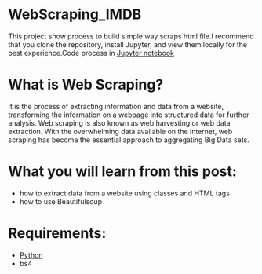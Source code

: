 # WebScraping_IMDB
This project show process to build simple way scraps html file.I recommend that you clone the repository, install Jupyter, and view them locally for the best experience.Code process in [Jupyter notebook](https://jupyter.org/install.html) 

# What is Web Scraping?
It is the process of extracting information and data from a website, transforming the information on a webpage into structured data for further analysis. Web scraping is also known as web harvesting or web data extraction. With the overwhelming data available on the internet, web scraping has become the essential approach to aggregating Big Data sets.

# What you will learn from this post:
- how to extract data from a website using classes and HTML tags
- how to use Beautifulsoup

# Requirements:
- [Python](https://www.anaconda.com/distribution/)
- bs4

  
 
